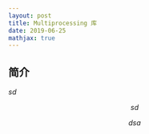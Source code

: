 ```yaml
---
layout: post
title: Multiprocessing 库
date: 2019-06-25
mathjax: true
---
```


## 简介





$sd$

$$
\begin{equation}
sd
\end{equation}
$$

$$
dsa
$$
